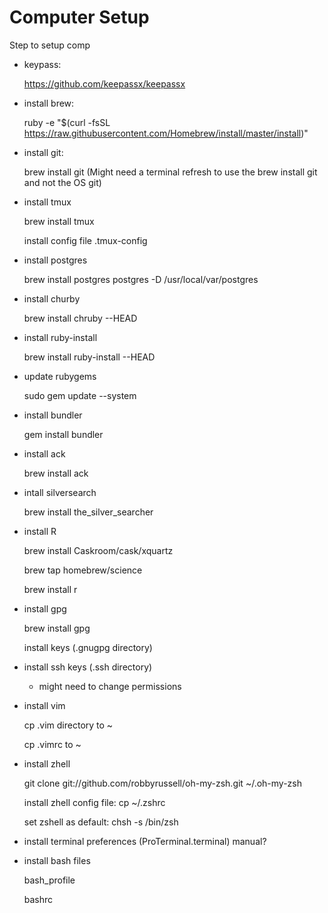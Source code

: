# Computer Setup

Step to setup comp

* keypass:

    https://github.com/keepassx/keepassx

* install brew: 
    
    ruby -e "$(curl -fsSL https://raw.githubusercontent.com/Homebrew/install/master/install)"

* install git:

    brew install git (Might need a terminal refresh to use the brew install git and not the OS git)
    
* install tmux

    brew install tmux
    
    install config file .tmux-config

* install postgres

    brew install postgres
    postgres -D /usr/local/var/postgres
    
* install churby

    brew install chruby --HEAD
    
* install ruby-install

    brew install ruby-install --HEAD
    
* update rubygems

    sudo gem update --system
    
* install bundler

    gem install bundler

* install ack

    brew install ack
    
* intall silversearch

    brew install the_silver_searcher
    
* install R

    brew install Caskroom/cask/xquartz
    
    brew tap homebrew/science
    
    brew install r

* install gpg

  brew install gpg
  
  install keys (.gnugpg directory)

* install ssh keys (.ssh directory)

   * might need to change permissions

* install vim 

  cp .vim directory to ~

  cp .vimrc to ~

* install zhell

  git clone git://github.com/robbyrussell/oh-my-zsh.git ~/.oh-my-zsh
  
  install zhell config file: cp ~/.zshrc
  
  set zshell as default: chsh -s /bin/zsh

* install terminal preferences (ProTerminal.terminal) manual?

* install bash files

  bash_profile
  
  bashrc
